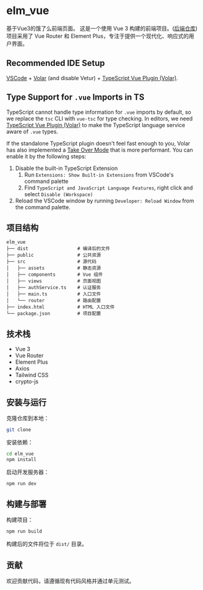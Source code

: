 # elm_vue
基于Vue3的饿了么前端页面。
这是一个使用 Vue 3 构建的前端项目。([后端仓库](https://github.com/davidwushi1145/elm_SpringBoot))项目采用了 Vue Router 和 Element Plus，专注于提供一个现代化、响应式的用户界面。
## Recommended IDE Setup

[VSCode](https://code.visualstudio.com/) + [Volar](https://marketplace.visualstudio.com/items?itemName=Vue.volar) (and disable Vetur) + [TypeScript Vue Plugin (Volar)](https://marketplace.visualstudio.com/items?itemName=Vue.vscode-typescript-vue-plugin).

## Type Support for `.vue` Imports in TS

TypeScript cannot handle type information for `.vue` imports by default, so we replace the `tsc` CLI with `vue-tsc` for type checking. In editors, we need [TypeScript Vue Plugin (Volar)](https://marketplace.visualstudio.com/items?itemName=Vue.vscode-typescript-vue-plugin) to make the TypeScript language service aware of `.vue` types.

If the standalone TypeScript plugin doesn't feel fast enough to you, Volar has also implemented a [Take Over Mode](https://github.com/johnsoncodehk/volar/discussions/471#discussioncomment-1361669) that is more performant. You can enable it by the following steps:

1. Disable the built-in TypeScript Extension
    1) Run `Extensions: Show Built-in Extensions` from VSCode's command palette
    2) Find `TypeScript and JavaScript Language Features`, right click and select `Disable (Workspace)`
2. Reload the VSCode window by running `Developer: Reload Window` from the command palette.

## 项目结构

```
elm_vue
├── dist                  # 编译后的文件
├── public                # 公共资源
├── src                   # 源代码
│   ├── assets            # 静态资源
│   ├── components        # Vue 组件
│   ├── views             # 页面视图
│   ├── authService.ts    # 认证服务
│   ├── main.ts           # 入口文件
│   └── router            # 路由配置
├── index.html            # HTML 入口文件
└── package.json          # 项目配置
```

## 技术栈

- Vue 3
- Vue Router
- Element Plus
- Axios
- Tailwind CSS
- crypto-js

## 安装与运行

克隆仓库到本地：

```bash
git clone 
```

安装依赖：

```bash
cd elm_vue
npm install
```

启动开发服务器：

```bash
npm run dev
```

## 构建与部署

构建项目：

```bash
npm run build
```

构建后的文件将位于 `dist/` 目录。

## 贡献

欢迎贡献代码，请遵循现有代码风格并通过单元测试。

